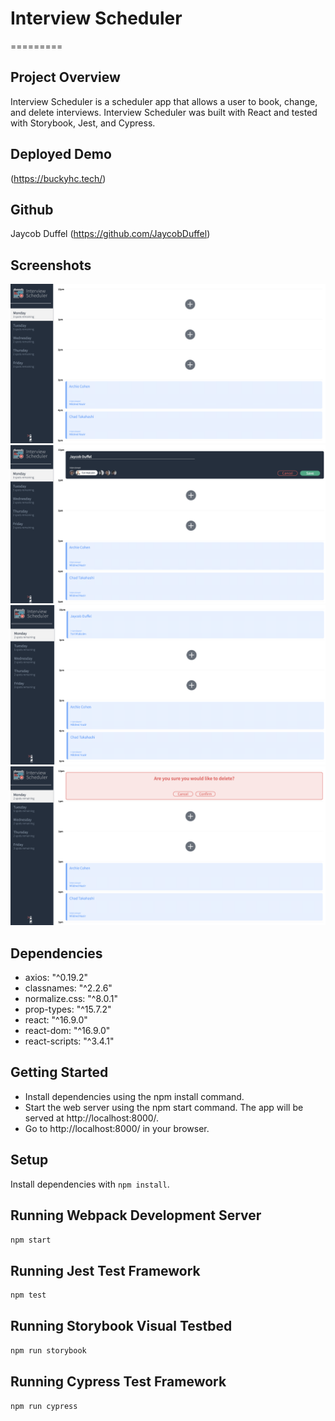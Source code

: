 

# Interview Scheduler
=========

## Project Overview
Interview Scheduler is a scheduler app that allows a user to book, change, and delete interviews. Interview Scheduler was built with React and tested with Storybook, Jest, and Cypress.

## Deployed Demo

(https://buckyhc.tech/)


## Github

Jaycob Duffel (https://github.com/JaycobDuffel)

## Screenshots

!["root page"](https://github.com/JaycobDuffel/interview_scheduler/blob/master/docs/home_page.png?raw=true)
![Adding appointment](https://github.com/JaycobDuffel/interview_scheduler/blob/master/docs/add_new_appt.png?raw=true)
![Showing new appointment](https://github.com/JaycobDuffel/interview_scheduler/blob/master/docs/Added_new_appointment.png?raw=true)
!["deleting page"](https://github.com/JaycobDuffel/interview_scheduler/blob/master/docs/deleting.png?raw=true)

## Dependencies

   - axios: "^0.19.2"
   - classnames: "^2.2.6"
   - normalize.css: "^8.0.1"
   - prop-types: "^15.7.2"
   - react: "^16.9.0"
   - react-dom: "^16.9.0"
   - react-scripts: "^3.4.1"

## Getting Started
- Install dependencies using the npm install command.
- Start the web server using the npm start command. The app will be served at http://localhost:8000/.
- Go to http://localhost:8000/ in your browser.

## Setup

Install dependencies with `npm install`.

## Running Webpack Development Server

```sh
npm start
```

## Running Jest Test Framework

```sh
npm test
```

## Running Storybook Visual Testbed

```sh
npm run storybook
```
## Running Cypress Test Framework

```sh
npm run cypress
```
